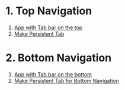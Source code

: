 
# 1. Top Navigation
1. [App with Tab bar on the top](https://proandroiddev.com/flutter-creating-multi-widget-applications-with-tabbar-902a51452075)
2. [Make Persistent Tab](https://medium.com/@diegoveloper/flutter-persistent-tab-bars-a26220d322bc)

# 2. Bottom Navigation 
1. [App with Tab bar on the bottom](https://willowtreeapps.com/ideas/how-to-use-flutter-to-build-an-app-with-bottom-navigation)
2. [Make Persistent Tab for Bottom Navigation](https://stackoverflow.com/questions/52598900/flutter-bottomnavigationbar-rebuilds-page-on-change-of-tab)

